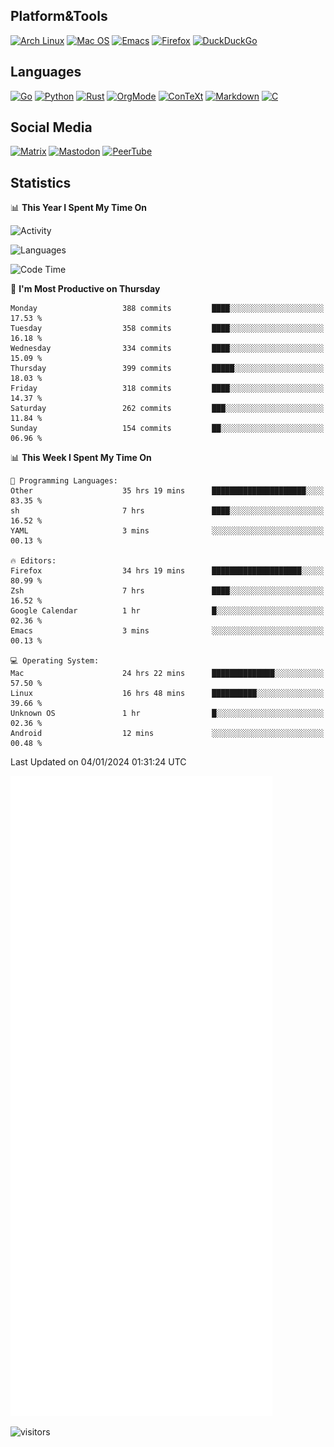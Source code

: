 ## Platform&Tools

[![Arch Linux](https://img.shields.io/badge/ArchLinux-1793D1?logo=arch-linux&logoColor=fff&style=flat-square)](https://archlinux.org/)
[![Mac OS](https://img.shields.io/badge/MacOS-000000?style=flat-square&logo=macos&logoColor=F0F0F0)](https://www.apple.com/macos/)
[![Emacs](https://img.shields.io/badge/Emacs-%237F5AB6.svg?&style=flat-square&logo=gnu-emacs&logoColor=white)](https://www.gnu.org/software/emacs/)
[![Firefox](https://img.shields.io/badge/Firefox-FF7139?style=flat-square&logo=Firefox-Browser&logoColor=white)](https://firefox.com/)
[![DuckDuckGo](https://img.shields.io/badge/DuckDuckGo-DE5833?style=flat-square&logo=DuckDuckGo&logoColor=white)](https://duckduckgo.com/)

## Languages

[![Go](https://img.shields.io/badge/Golang-%2300ADD8.svg?style=flat-square&logo=go&logoColor=white)](https://golang.org/)
[![Python](https://img.shields.io/badge/Python-3670A0?style=flat-square&logo=python&logoColor=ffdd54)](https://www.python.org/)
[![Rust](https://img.shields.io/badge/Rust-%23000000.svg?style=flat-square&logo=rust&logoColor=white)](https://www.rust-lang.org/)
[![OrgMode](https://img.shields.io/badge/OrgMode-%23000000.svg?style=flat-square&logo=org&logoColor=white)](https://orgmode.org/)
[![ConTeXt](https://img.shields.io/badge/ConTeXt-%23008080.svg?style=flat-square&logo=latex&logoColor=white)](https://contextgarden.net/)
[![Markdown](https://img.shields.io/badge/MarkDown-%23000000.svg?style=flat-square&logo=markdown&logoColor=white)](https://daringfireball.net/projects/markdown/)
[![C](https://img.shields.io/badge/C-%2300599C.svg?style=flat-square&logo=c&logoColor=white)](https://www.iso.org/standard/74528.html)

## Social Media
<!--[![Telegram](https://img.shields.io/badge/SteamedFish-2CA5E0?style=social&logo=telegram&logoColor=white)](https://t.me/SteamedFish)-->

[![Matrix](https://img.shields.io/badge/SteamedFish-2CA5E0?style=social&logo=matrix&logoColor=black)](https://matrix.to/#/@i:steamedfish.org)
[![Mastodon](https://img.shields.io/mastodon/follow/109596467238113271?domain=https%3A%2F%2Fmastodon.steamedfish.org%2F&style=social)](https://steamedfish.org/@SteamedFish)
[![PeerTube](https://img.shields.io/badge/PeerTube-23000000.svg?logo=peertube&style=social)](https://peertube.steamedfish.org/)

## Statistics


📊 **This Year I Spent My Time On** 

![Activity](https://wakatime.com/share/@SteamedFish/7529f30a-f1b7-40a4-8d09-e6d855cb7a13.png)

![Languages](https://wakatime.com/share/@SteamedFish/1c5e5366-0e9e-40d8-ac85-d630f61b69c6.svg)

<!--START_SECTION:waka-->
![Code Time](http://img.shields.io/badge/Code%20Time-3%2C389%20hrs%2035%20mins-blue)

📅 **I'm Most Productive on Thursday** 

```text
Monday                   388 commits         ████░░░░░░░░░░░░░░░░░░░░░   17.53 % 
Tuesday                  358 commits         ████░░░░░░░░░░░░░░░░░░░░░   16.18 % 
Wednesday                334 commits         ████░░░░░░░░░░░░░░░░░░░░░   15.09 % 
Thursday                 399 commits         █████░░░░░░░░░░░░░░░░░░░░   18.03 % 
Friday                   318 commits         ████░░░░░░░░░░░░░░░░░░░░░   14.37 % 
Saturday                 262 commits         ███░░░░░░░░░░░░░░░░░░░░░░   11.84 % 
Sunday                   154 commits         ██░░░░░░░░░░░░░░░░░░░░░░░   06.96 % 
```


📊 **This Week I Spent My Time On** 

```text
💬 Programming Languages: 
Other                    35 hrs 19 mins      █████████████████████░░░░   83.35 % 
sh                       7 hrs               ████░░░░░░░░░░░░░░░░░░░░░   16.52 % 
YAML                     3 mins              ░░░░░░░░░░░░░░░░░░░░░░░░░   00.13 % 

🔥 Editors: 
Firefox                  34 hrs 19 mins      ████████████████████░░░░░   80.99 % 
Zsh                      7 hrs               ████░░░░░░░░░░░░░░░░░░░░░   16.52 % 
Google Calendar          1 hr                █░░░░░░░░░░░░░░░░░░░░░░░░   02.36 % 
Emacs                    3 mins              ░░░░░░░░░░░░░░░░░░░░░░░░░   00.13 % 

💻 Operating System: 
Mac                      24 hrs 22 mins      ██████████████░░░░░░░░░░░   57.50 % 
Linux                    16 hrs 48 mins      ██████████░░░░░░░░░░░░░░░   39.66 % 
Unknown OS               1 hr                █░░░░░░░░░░░░░░░░░░░░░░░░   02.36 % 
Android                  12 mins             ░░░░░░░░░░░░░░░░░░░░░░░░░   00.48 % 
```


 Last Updated on 04/01/2024 01:31:24 UTC
<!--END_SECTION:waka-->


![Metrics](https://github.com/SteamedFish/SteamedFish/blob/master/github-metrics.svg)


![visitors](https://visitor-badge.laobi.icu/badge?page_id=SteamedFish.SteamedFish)
